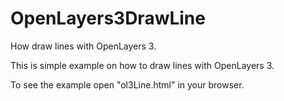 # OpenLayers3DrawLine
How draw lines with OpenLayers 3.

This is simple example on how to draw lines with OpenLayers 3.

To see the example open "ol3Line.html" in your browser.
